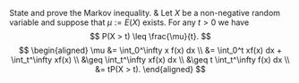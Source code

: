 State and prove the Markov inequality.
&
Let $X$ be a non-negative random variable and suppose that $\mu := E(X)$ exists. For any $t > 0$ we have
$$
P(X > t) \leq \frac{\mu}{t}.
$$
$$
\begin{aligned}
\mu &= \int_0^\infty x f(x) dx \\
&= \int_0^t xf(x) dx + \int_t^\infty xf(x) \\
&\geq \int_t^\infty xf(x) dx \\
&\geq t \int_t^\infty f(x) dx \\
&= tP(X > t).
\end{aligned}
$$
<!--SR:!2023-05-09,2,150-->